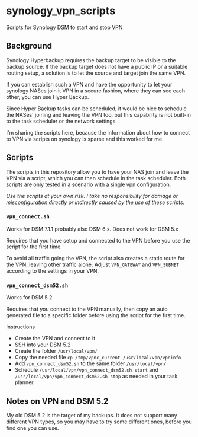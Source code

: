 # synology_vpn_scripts
Scripts for Synology DSM to start and stop VPN

## Background

Synology Hyperbackup requires the backup target to be visible to the backup source. If the backup target does not have a public IP or a suitable routing setup, a solution is to let the source and target join the same VPN.

If you can establish such a VPN and have the opportunity to let your synology NASes join it VPN in a secure fashion, where they can see each other, you can use Hyper Backup.

Since Hyper Backup tasks can be scheduled, it would be nice to schedule the NASes' joining and leaving the VPN too, but this capability is not built-in to the task scheduler or the network settings.

I'm sharing the scripts here, because the information about how to connect to VPN via scripts on synology is sparse and this worked for me.

## Scripts

The scripts in this repository allow you to have your NAS join and leave the VPN via a script, which you can then schedule in the task scheduler. Both scripts are only tested in a scenario with a single vpn configuration.

*Use the scripts at your own risk. I take no responsibility for damage or misconfiguration directly or indirectly caused by the use of these scripts.*

### `vpn_connect.sh`

Works for DSM 7.1.1 probably also DSM 6.x. Does not work for DSM 5.x

Requires that you have setup and connected to the VPN before you use the script for the first time.

To avoid all traffic going the VPN, the script also creates a static route for the VPN, leaving other traffic alone. Adjust `VPN_GATEWAY` and `VPN_SUBNET` according to the settings in your VPN.

### `vpn_connect_dsm52.sh`

Works for DSM 5.2

Requires that you connect to the VPN manually, then copy an auto generated file to a specific folder before using the script for the first time.

Instructions
* Create the VPN and connect to it
* SSH into your DSM 5.2
* Create the folder `/usr/local/vpn/`
* Copy the needed file `cp /tmp/vpnc_current /usr/local/vpn/vpninfo`
* Add `vpn_connect_dsm52.sh` to the same folder `/usr/local/vpn/`
* Schedule `/usr/local/vpn/vpn_connect_dsm52.sh start` and `/usr/local/vpn/vpn_connect_dsm52.sh stop` as needed in your task planner.

## Notes on VPN and DSM 5.2

My old DSM 5.2 is the target of my backups. It does not support many different VPN types, so you may have to try some different ones, before you find one you can use.
